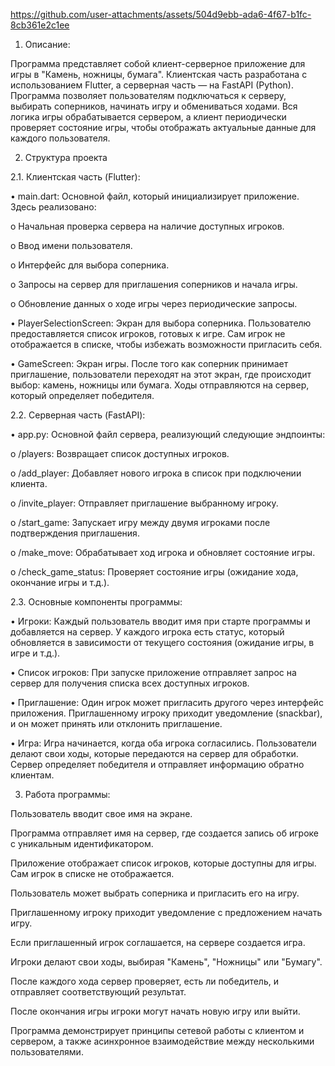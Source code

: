 https://github.com/user-attachments/assets/504d9ebb-ada6-4f67-b1fc-8cb361e2c1ee


1. Описание:
   
Программа представляет собой клиент-серверное приложение для игры в "Камень, ножницы, бумага". Клиентская часть разработана с использованием Flutter, а серверная часть — на FastAPI (Python). Программа позволяет пользователям подключаться к серверу, выбирать соперников, начинать игру и обмениваться ходами. Вся логика игры обрабатывается сервером, а клиент периодически проверяет состояние игры, чтобы отображать актуальные данные для каждого пользователя.


2. Структура проекта


   
2.1. Клиентская часть (Flutter):

•	main.dart: Основной файл, который инициализирует приложение. Здесь реализовано:

o	Начальная проверка сервера на наличие доступных игроков.

o	Ввод имени пользователя.

o	Интерфейс для выбора соперника.

o	Запросы на сервер для приглашения соперников и начала игры.

o	Обновление данных о ходе игры через периодические запросы.

•	PlayerSelectionScreen: Экран для выбора соперника. Пользователю предоставляется список игроков, готовых к игре. Сам игрок не отображается в списке, чтобы избежать возможности пригласить себя.

•	GameScreen: Экран игры. После того как соперник принимает приглашение, пользователи переходят на этот экран, где происходит выбор: камень, ножницы или бумага. Ходы отправляются на сервер, который определяет победителя.




2.2. Серверная часть (FastAPI):

•	app.py: Основной файл сервера, реализующий следующие эндпоинты:

o	/players: Возвращает список доступных игроков.

o	/add_player: Добавляет нового игрока в список при подключении клиента.

o	/invite_player: Отправляет приглашение выбранному игроку.

o	/start_game: Запускает игру между двумя игроками после подтверждения приглашения.

o	/make_move: Обрабатывает ход игрока и обновляет состояние игры.

o	/check_game_status: Проверяет состояние игры (ожидание хода, окончание игры и т.д.).



2.3. Основные компоненты программы:

•	Игроки: Каждый пользователь вводит имя при старте программы и добавляется на сервер. У каждого игрока есть статус, который обновляется в зависимости от текущего состояния (ожидание игры, в игре и т.д.).

•	Список игроков: При запуске приложение отправляет запрос на сервер для получения списка всех доступных игроков.

•	Приглашение: Один игрок может пригласить другого через интерфейс приложения. Приглашенному игроку приходит уведомление (snackbar), и он может принять или отклонить приглашение.

•	Игра: Игра начинается, когда оба игрока согласились. Пользователи делают свои ходы, которые передаются на сервер для обработки. Сервер определяет победителя и отправляет информацию обратно клиентам.




3. Работа программы:

Пользователь вводит свое имя на экране.

Программа отправляет имя на сервер, где создается запись об игроке с уникальным идентификатором.

Приложение отображает список игроков, которые доступны для игры. Сам игрок в списке не отображается.

Пользователь может выбрать соперника и пригласить его на игру.

Приглашенному игроку приходит уведомление с предложением начать игру.

Если приглашенный игрок соглашается, на сервере создается игра.

Игроки делают свои ходы, выбирая "Камень", "Ножницы" или "Бумагу".

После каждого хода сервер проверяет, есть ли победитель, и отправляет соответствующий результат.

После окончания игры игроки могут начать новую игру или выйти.

Программа демонстрирует принципы сетевой работы с клиентом и сервером, а также асинхронное взаимодействие между несколькими пользователями.

